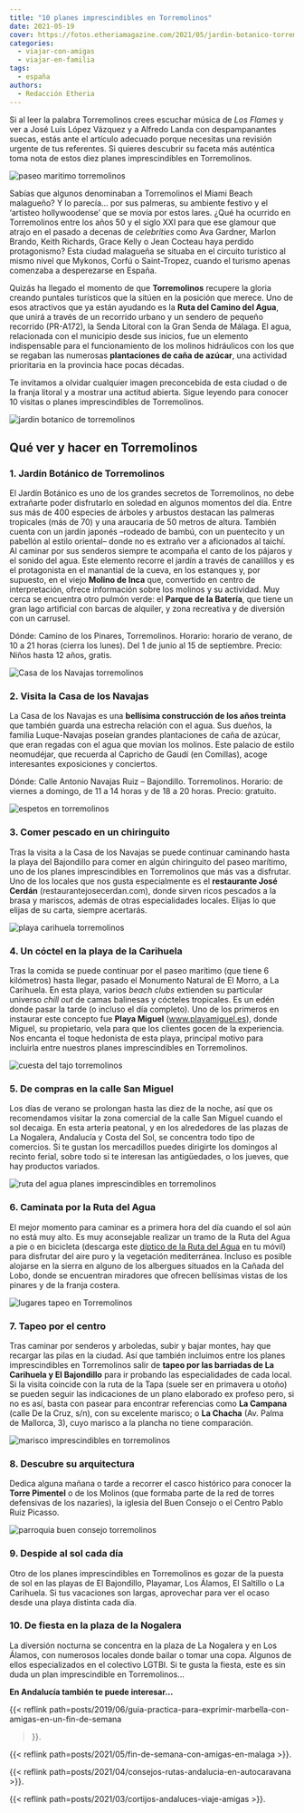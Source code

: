 ```yaml
---
title: "10 planes imprescindibles en Torremolinos"
date: 2021-05-19
cover: https://fotos.etheriamagazine.com/2021/05/jardin-botanico-torremolinos.jpg
categories: 
  - viajar-con-amigas
  - viajar-en-familia
tags: 
  - españa
authors: 
  - Redacción Etheria
---
```


Si al leer la palabra Torremolinos crees escuchar música de _Los Flames_ y ver a José 
Luis López Vázquez y a Alfredo Landa con despampanantes suecas, estás ante el artículo 
adecuado porque necesitas una revisión urgente de tus referentes. Si quieres descubrir 
su faceta más auténtica toma nota de estos diez planes imprescindibles en Torremolinos. 

![paseo maritimo torremolinos](https://fotos.etheriamagazine.com/2021/05/playas-torremolinos.jpg "Paseo marítimo de Torremolinos. © Etheria Mag.")

Sabías que algunos denominaban a Torremolinos el Miami Beach malagueño? Y lo parecía... 
por sus palmeras, su ambiente festivo y el ‘artisteo hollywoodense’ que se movía por 
estos lares. ¿Qué ha ocurrido en Torremolinos entre los años 50 y el siglo XXI para que 
ese glamour que atrajo en el pasado a decenas de _celebrities_ como Ava Gardner, Marlon 
Brando, Keith Richards, Grace Kelly o Jean Cocteau haya perdido protagonismo? Esta 
ciudad malagueña se situaba en el circuito turístico al mismo nivel que Mykonos, Corfú o 
Saint-Tropez, cuando el turismo apenas comenzaba a desperezarse en España. 

Quizás ha llegado el momento de que **Torremolinos** recupere la gloria creando puntales 
turísticos que la sitúen en la posición que merece. Uno de esos atractivos que ya están 
ayudando es la **Ruta del Camino del Agua**, que unirá a través de un recorrido urbano y 
un sendero de pequeño recorrido (PR-A172), la Senda Litoral con la Gran Senda de Málaga. 
El agua, relacionada con el municipio desde sus inicios, fue un elemento indispensable 
para el funcionamiento de los molinos hidráulicos con los que se regaban las numerosas 
**plantaciones de caña de azúcar**, una actividad prioritaria en la provincia hace pocas 
décadas. 

Te invitamos a olvidar cualquier imagen preconcebida de esta ciudad o de la franja 
litoral y a mostrar una actitud abierta. Sigue leyendo para conocer 10 visitas o planes 
imprescindibles de Torremolinos. 

![jardin botanico de torremolinos](https://fotos.etheriamagazine.com/2021/05/jardin-botanico-torremolinos.jpg "Jardín Botánico de Torremolinos. © Etheria Mag.")

## Qué ver y hacer en Torremolinos

### 1\. Jardín Botánico de Torremolinos

El Jardín Botánico es uno de los grandes secretos de Torremolinos, no debe extrañarte 
poder disfrutarlo en soledad en algunos momentos del día. Entre sus más de 400 especies 
de árboles y arbustos destacan las palmeras tropicales (más de 70) y una araucaria de 50 
metros de altura. También cuenta con un jardín japonés –rodeado de bambú, con un 
puentecito y un pabellón al estilo oriental– donde no es extraño ver a aficionados al 
taichí. Al caminar por sus senderos siempre te acompaña el canto de los pájaros y el 
sonido del agua. Este elemento recorre el jardín a través de canalillos y es el 
protagonista en el manantial de la cueva, en los estanques y, por supuesto, en el viejo 
**Molino de Inca** que, convertido en centro de interpretación, ofrece información sobre 
los molinos y su actividad. Muy cerca se encuentra otro pulmón verde: el **Parque de la 
Batería**, que tiene un gran lago artificial con barcas de alquiler, y zona recreativa y 
de diversión con un carrusel. 

Dónde: Camino de los Pinares, Torremolinos. Horario: horario de verano, de 10 a 21 horas 
(cierra los lunes). Del 1 de junio al 15 de septiembre. Precio: Niños hasta 12 años, 
gratis. 

![Casa de los Navajas torremolinos](https://fotos.etheriamagazine.com/2021/05/casa-navajas-torremolinos.jpg "Casa de los Navajas, una visita obligada en Torremolinos. © Etheria Mag.")

### 2\. Visita la Casa de los Navajas

La Casa de los Navajas es una **bellísima construcción de los años treinta** que también 
guarda una estrecha relación con el agua. Sus dueños, la familia Luque-Navajas poseían 
grandes plantaciones de caña de azúcar, que eran regadas con el agua que movían los 
molinos. Este palacio de estilo neomudéjar, que recuerda al Capricho de Gaudí (en 
Comillas), acoge interesantes exposiciones y conciertos. 

Dónde: Calle Antonio Navajas Ruiz – Bajondillo. Torremolinos. Horario: de viernes a 
domingo, de 11 a 14 horas y de 18 a 20 horas. Precio: gratuito. 

![espetos en torremolinos](https://fotos.etheriamagazine.com/2021/05/espetos-torremolinos.jpg "Comer espetos es uno de los planes imprescindibles de Torremolinos. © Etheria Mag.")

### 3\. Comer pescado en un chiringuito

Tras la visita a la Casa de los Navajas se puede continuar caminando hasta la playa del 
Bajondillo para comer en algún chiringuito del paseo marítimo, uno de los planes 
imprescindibles en Torremolinos que más vas a disfrutar. Uno de los locales que nos 
gusta especialmente es el **restaurante José Cerdán** (restaurantejosecerdan.com), donde 
sirven ricos pescados a la brasa y mariscos, además de otras especialidades locales. 
Elijas lo que elijas de su carta, siempre acertarás. 

![playa carihuela torremolinos](https://fotos.etheriamagazine.com/2021/05/playa-carihuela-torremolinos.jpg "Playa de la Carihuela, en Torremolinos. © Etheria Mag.")

### 4\. Un cóctel en la playa de la Carihuela

Tras la comida se puede continuar por el paseo marítimo (que tiene 6 kilómetros) hasta 
llegar, pasado el Monumento Natural de El Morro, a La Carihuela. En esta playa, varios 
_beach clubs_ extienden su particular universo _chill out_ de camas balinesas y cócteles 
tropicales. Es un edén donde pasar la tarde (o incluso el día completo). Uno de los 
primeros en instaurar este concepto fue **Playa Miguel** (www.playamiguel.es), donde 
Miguel, su propietario, vela para que los clientes gocen de la experiencia. Nos encanta 
el toque hedonista de esta playa, principal motivo para incluirla entre nuestros planes 
imprescindibles en Torremolinos. 

![cuesta del tajo torremolinos](https://fotos.etheriamagazine.com/2021/05/cuesta-del-tajo-torremolinos.jpg "Cuesta del Tajo. © Turismo de Torremolinos")

### 5\. De compras en la calle San Miguel

Los días de verano se prolongan hasta las diez de la noche, así que os recomendamos 
visitar la zona comercial de la calle San Miguel cuando el sol decaiga. En esta arteria 
peatonal, y en los alrededores de las plazas de La Nogalera, Andalucía y Costa del Sol, 
se concentra todo tipo de comercios. Si te gustan los mercadillos puedes dirigirte los 
domingos al recinto ferial, sobre todo si te interesan las antigüedades, o los jueves, 
que hay productos variados. 

![ruta del agua planes imprescindibles en torremolinos](https://fotos.etheriamagazine.com/2021/05/mirador-ruta-del-agua-torremolinos.jpg "Mirador en la Ruta del Agua. © Etheria Mag.")

### 6\. Caminata por la Ruta del Agua

El mejor momento para caminar es a primera hora del día cuando el sol aún no está muy 
alto. Es muy aconsejable realizar un tramo de la Ruta del Agua a pie o en bicicleta 
(descarga este [díptico de la Ruta del 
Agua](https://turismotorremolinos.es/media/documents/caminoagua.pdf) en tu móvil) para 
disfrutar del aire puro y la vegetación mediterránea. Incluso es posible alojarse en la 
sierra en alguno de los albergues situados en la Cañada del Lobo, donde se encuentran 
miradores que ofrecen bellísimas vistas de los pinares y de la franja costera. 

![lugares tapeo en Torremolinos](https://fotos.etheriamagazine.com/2021/05/pueblo-torremolinos.jpg "Callejea por Torremolinos para encontrar los mejores locales. © Etheria Mag.")

### 7\. Tapeo por el centro

Tras caminar por senderos y arboledas, subir y bajar montes, hay que recargar las pilas 
en la ciudad. Así que también incluimos entre los planes imprescindibles en Torremolinos 
salir de **tapeo por las barriadas de La Carihuela y El Bajondillo** para ir probando 
las especialidades de cada local. Si la visita coincide con la ruta de la Tapa (suele 
ser en primavera u otoño) se pueden seguir las indicaciones de un plano elaborado ex 
profeso pero, si no es así, basta con pasear para encontrar referencias como **La 
Campana** (calle De la Cruz, s/n), con su excelente marisco; o **La Chacha** (Av. Palma 
de Mallorca, 3), cuyo marisco a la plancha no tiene comparación. 

![marisco imprescindibles en torremolinos](https://fotos.etheriamagazine.com/2021/05/marisco-torremolinos-andalucia.jpg "Pescado y mariscos, imprescindibles en Torremolinos. © Storiés")

### 8\. Descubre su arquitectura

Dedica alguna mañana o tarde a recorrer el casco histórico para conocer la **Torre 
Pimentel** o de los Molinos (que formaba parte de la red de torres defensivas de los 
nazaríes), la iglesia del Buen Consejo o el Centro Pablo Ruiz Picasso. 

![parroquia buen consejo torremolinos](https://fotos.etheriamagazine.com/2021/05/torremolinos-iglesia.jpg "Parroquia Madre del Buen Consejo. © Etheria Mag.")

### 9\. Despide al sol cada día

Otro de los planes imprescindibles en Torremolinos es gozar de la puesta de sol en las 
playas de El Bajondillo, Playamar, Los Álamos, El Saltillo o La Carihuela. Si tus 
vacaciones son largas, aprovechar para ver el ocaso desde una playa distinta cada día. 

### 10\. De fiesta en la plaza de la Nogalera

La diversión nocturna se concentra en la plaza de La Nogalera y en Los Álamos, con 
numerosos locales donde bailar o tomar una copa. Algunos de ellos especializados en el 
colectivo LGTBI. Si te gusta la fiesta, este es sin duda un plan imprescindible en 
Torremolinos... 

**En Andalucía también te puede interesar...** 

{{< reflink 
path=posts/2019/06/guia-practica-para-exprimir-marbella-con-amigas-en-un-fin-de-semana 
>}}. 

{{< reflink path=posts/2021/05/fin-de-semana-con-amigas-en-malaga >}}. 

{{< reflink path=posts/2021/04/consejos-rutas-andalucia-en-autocaravana >}}. 

{{< reflink path=posts/2021/03/cortijos-andaluces-viaje-amigas >}}.
